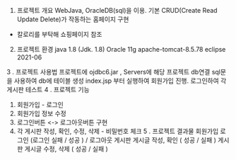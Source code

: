 1. 프로젝트 개요
 WebJava, OracleDB(sql)을 이용. 기본 CRUD(Create Read Update Delete)가 작동하는 홈페이지 구현 
 - 칼로리를 부탁해 쇼핑페이지 참조
2. 프로젝트 환경
java 1.8 (Jdk. 1.8)
Oracle 11g
apache-tomcat-8.5.78
eclipse 2021-06

3 . 프로젝트 사용법
프로젝트에 ojdbc6.jar , Servers에 해당 프로젝트 db연결
sql문을 사용하여 db에 테이블 생성
index.jsp 부터 실행하여 회원가입 진행.
로그인하여 각 게시판 테스트
4 . 프로젝트 기능
 1.  회원가입 - 로그인
 2.  회원가입 정보 수정
 3.  로그인버튼 <-> 로그아웃버튼 구현
 4.  각 게시판 작성, 확인, 수정, 삭제 - 비밀번호 체크
5 . 프로젝트 결과물
회원가입
로그인 (로그인 실패 / 성공 ) / 로그아웃
게시판 게시글 작성, 확인 ( 성공 / 실패 )
게시판 게시글 수정, 삭제 ( 성공 / 실패 )
